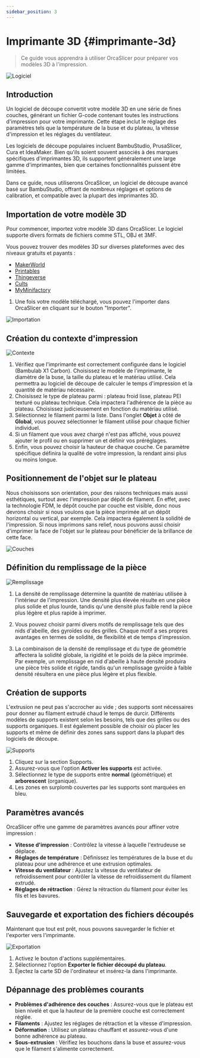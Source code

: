 ```yaml
---
sidebar_position: 3
---
```


# Imprimante 3D {#imprimante-3d}

> Ce guide vous apprendra à utiliser OrcaSlicer pour préparer vos modèles 3D à l'impression.

![Logiciel](/assets/orcaslicer-1.png)

## Introduction

Un logiciel de découpe convertit votre modèle 3D en une série de fines couches, générant un fichier G-code contenant toutes les instructions d'impression pour votre imprimante. Cette étape inclut le réglage des paramètres tels que la température de la buse et du plateau, la vitesse d'impression et les réglages du ventilateur.

Les logiciels de découpe populaires incluent BambuStudio, PrusaSlicer, Cura et IdeaMaker. Bien qu'ils soient souvent associés à des marques spécifiques d'imprimantes 3D, ils supportent généralement une large gamme d'imprimantes, bien que certaines fonctionnalités puissent être limitées.

Dans ce guide, nous utiliserons OrcaSlicer, un logiciel de découpe avancé basé sur BambuStudio, offrant de nombreux réglages et options de calibration, et compatible avec la plupart des imprimantes 3D.

## Importation de votre modèle 3D

Pour commencer, importez votre modèle 3D dans OrcaSlicer. Le logiciel supporte divers formats de fichiers comme STL, OBJ et 3MF.

Vous pouvez trouver des modèles 3D sur diverses plateformes avec des niveaux gratuits et payants :

- [MakerWorld](https://makerworld.com/)
- [Printables](https://www.printables.com/)
- [Thingeverse](https://www.thingiverse.com/)
- [Cults](https://cults3d.com/)
- [MyMinifactory](https://www.myminifactory.com/)

1. Une fois votre modèle téléchargé, vous pouvez l'importer dans OrcaSlicer en cliquant sur le bouton "Importer".

![Importation](/assets/orcaslicer-2.png)

## Création du contexte d'impression

![Contexte](/assets/orcaslicer-3.png)

1. Vérifiez que l'imprimante est correctement configurée dans le logiciel (Bambulab X1 Carbon). Choisissez le modèle de l'imprimante, le diamètre de la buse, la taille du plateau et le matériau utilisé. Cela permettra au logiciel de découpe de calculer le temps d'impression et la quantité de matériau nécessaire.
2. Choisissez le type de plateau parmi : plateau froid lisse, plateau PEI texturé ou plateau technique. Cela impactera l'adhérence de la pièce au plateau. Choisissez judicieusement en fonction du matériau utilisé.
3. Sélectionnez le filament parmi la liste. Dans l'onglet **Objet** à côté de **Global**, vous pouvez sélectionner le filament utilisé pour chaque fichier individuel.
4. Si un filament que vous avez chargé n'est pas affiché, vous pouvez ajouter le profil ou en supprimer un et définir vos préréglages.
5. Enfin, vous pouvez choisir la hauteur de chaque couche. Ce paramètre spécifique définira la qualité de votre impression, la rendant ainsi plus ou moins longue.

## Positionnement de l'objet sur le plateau

Nous choisissons son orientation, pour des raisons techniques mais aussi esthétiques, surtout avec l'impression par dépôt de filament. En effet, avec la technologie FDM, le dépôt couche par couche est visible, donc nous devrons choisir si nous voulons que la pièce imprimée ait un dépôt horizontal ou vertical, par exemple. Cela impactera également la solidité de l'impression. Si nous imprimons sans relief, nous pouvons aussi choisir d'imprimer la face de l'objet sur le plateau pour bénéficier de la brillance de cette face.

![Couches](/assets/orcaslicer-4.png)

## Définition du remplissage de la pièce

![Remplissage](/assets/orcaslicer-5.png)

1. La densité de remplissage détermine la quantité de matériau utilisée à l'intérieur de l'impression. Une densité plus élevée résulte en une pièce plus solide et plus lourde, tandis qu'une densité plus faible rend la pièce plus légère et plus rapide à imprimer.

2. Vous pouvez choisir parmi divers motifs de remplissage tels que des nids d'abeille, des gyroïdes ou des grilles. Chaque motif a ses propres avantages en termes de solidité, de flexibilité et de temps d'impression.

3. La combinaison de la densité de remplissage et du type de géométrie affectera la solidité globale, la rigidité et le poids de la pièce imprimée. Par exemple, un remplissage en nid d'abeille à haute densité produira une pièce très solide et rigide, tandis qu'un remplissage gyroïde à faible densité résultera en une pièce plus légère et plus flexible.

## Création de supports

L'extrusion ne peut pas s'accrocher au vide ; des supports sont nécessaires pour donner au filament extrudé chaud le temps de durcir. Différents modèles de supports existent selon les besoins, tels que des grilles ou des supports organiques. Il est également possible de choisir où placer les supports et même de définir des zones sans support dans la plupart des logiciels de découpe.

![Supports](/assets/orcaslicer-6.png)

1. Cliquez sur la section Supports.
2. Assurez-vous que l'option **Activer les supports** est activée.
3. Sélectionnez le type de supports entre **normal** (géométrique) et **arborescent** (organique).
4. Les zones en surplomb couvertes par les supports sont marquées en bleu.

## Paramètres avancés

OrcaSlicer offre une gamme de paramètres avancés pour affiner votre impression :

- **Vitesse d'impression** : Contrôlez la vitesse à laquelle l'extrudeuse se déplace.
- **Réglages de température** : Définissez les températures de la buse et du plateau pour une adhérence et une extrusion optimales.
- **Vitesse du ventilateur** : Ajustez la vitesse du ventilateur de refroidissement pour contrôler la vitesse de refroidissement du filament extrudé.
- **Réglages de rétraction** : Gérez la rétraction du filament pour éviter les fils et les bavures.

## Sauvegarde et exportation des fichiers découpés

Maintenant que tout est prêt, nous pouvons sauvegarder le fichier et l'exporter vers l'imprimante.

![Exportation](/assets/orcaslicer-7.png)

1. Activez le bouton d'actions supplémentaires.
2. Sélectionnez l'option **Exporter le fichier découpé du plateau**.
3. Éjectez la carte SD de l'ordinateur et insérez-la dans l'imprimante.

## Dépannage des problèmes courants

- **Problèmes d'adhérence des couches** : Assurez-vous que le plateau est bien nivelé et que la hauteur de la première couche est correctement réglée.
- **Filaments** : Ajustez les réglages de rétraction et la vitesse d'impression.
- **Déformation** : Utilisez un plateau chauffant et assurez-vous d'une bonne adhérence au plateau.
- **Sous-extrusion** : Vérifiez les bouchons dans la buse et assurez-vous que le filament s'alimente correctement.
